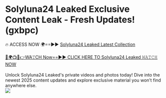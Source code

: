 # Solyluna24 Leaked Exclusive Content Leak - Fresh Updates! (gxbpc)

🔥 ACCESS NOW 🌍==►► <a href="https://tinyurl.com/kvy9nzfs" rel="nofollow">Solyluna24 Leaked Latest Collection</a>
<br><br>
[🔴🌍📺📱👉WA𝚃CH Now==►► CLICK HERE TO Solyluna24 Leaked 𝚆𝙰𝚃𝙲𝙷 NOW](https://tinyurl.com/kvy9nzfs)
<br><br>
Unlock Solyluna24 Leaked's private videos and photos today! Dive into the newest 2025 content updates and explore exclusive material you won’t find anywhere else.
<br>
<a href="https://tinyurl.com/kvy9nzfs" rel="nofollow" data-target="animated-image.originalLink"><img src="https://camo.githubusercontent.com/8a4f000d20f83aca3bf7ec5f350d767afa0574a8a352519fd8cfa583a6f93a33/68747470733a2f2f692e696d6775722e636f6d2f644a486b345a712e676966" data-canonical-src="https://i.imgur.com/dJHk4Zq.gif" style="max-width: 100%; display: inline-block;" data-target="animated-image.originalImage"></a>
<br>
